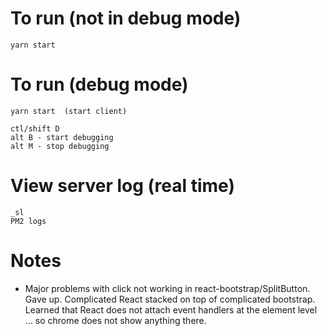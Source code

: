 # To run (not in debug mode)

    yarn start

# To run (debug mode)

    yarn start  (start client)
    
    ctl/shift D
    alt B - start debugging
    alt M - stop debugging

# View server log (real time)

    _sl
    PM2 logs

    
# Notes

* Major problems with click not working in react-bootstrap/SplitButton. Gave up. Complicated React stacked on top of complicated bootstrap. Learned that React does not attach event handlers at the element level ... so chrome does not show anything there.
